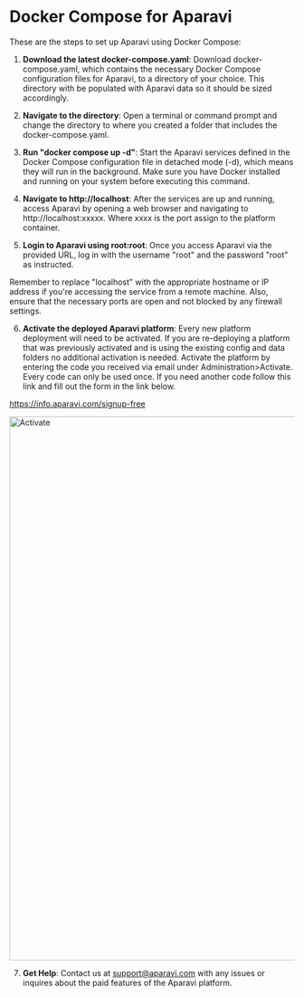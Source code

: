 # Docker Compose for Aparavi

These are the steps to set up Aparavi using Docker Compose:

1. **Download the latest docker-compose.yaml**: Download docker-compose.yaml, which contains the necessary Docker Compose configuration files for Aparavi, to a directory of your choice. This directory with be populated with Aparavi data so it should be sized accordingly.

2. **Navigate to the directory**: Open a terminal or command prompt and change the directory to where you created a folder that includes the docker-compose.yaml.

3. **Run "docker compose up -d"**: Start the Aparavi services defined in the Docker Compose configuration file in detached mode (-d), which means they will run in the background. Make sure you have Docker installed and running on your system before executing this command.

4. **Navigate to http://localhost**: After the services are up and running, access Aparavi by opening a web browser and navigating to http://localhost:xxxxx. Where xxxx is the port assign to the platform container.

5. **Login to Aparavi using root:root**: Once you access Aparavi via the provided URL, log in with the username "root" and the password "root" as instructed.

Remember to replace "localhost" with the appropriate hostname or IP address if you're accessing the service from a remote machine. Also, ensure that the necessary ports are open and not blocked by any firewall settings.

6. **Activate the deployed Aparavi platform**: Every new platform deployment will need to be activated. If you are re-deploying a platform that was previously activated and is using the existing config and data folders no additional activation is needed. Activate the platform by entering the code you received via email under Administration>Activate. Every code can only be used once. If you need another code follow this link and fill out the form in the link below.

https://info.aparavi.com/signup-free

<img width="960" alt="Activate" src="https://github.com/AparaviSoftware/DockerCompose/assets/59745347/f3b52cd4-7482-4f3d-bb9c-40a31df58df6">

7. **Get Help**: Contact us at support@aparavi.com with any issues or inquires about the paid features of the Aparavi platform.
